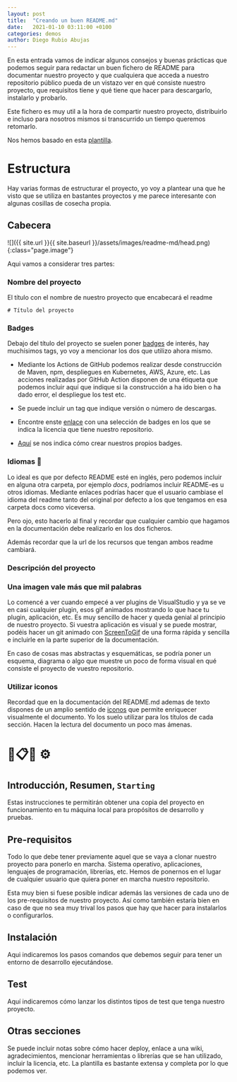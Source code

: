 ```yaml
---
layout: post
title:  "Creando un buen README.md"
date:   2021-01-10 03:11:00 +0100
categories: demos
author: Diego Rubio Abujas
---
```


En esta entrada vamos de indicar algunos consejos y buenas prácticas que podemos seguir para redactar un buen fichero de README para documentar nuestro proyecto y que cualquiera que acceda a nuestro repositorio público pueda de un vistazo ver en qué consiste nuestro proyecto, que requisitos tiene y qué tiene que hacer para descargarlo, instalarlo y probarlo.

Este fichero es muy util a la hora de compartir nuestro proyecto, distribuirlo e incluso para nosotros mismos si transcurrido un tiempo queremos retomarlo.

Nos hemos basado en esta [plantilla](https://gist.github.com/Villanuevand/6386899f70346d4580c723232524d35a). 

# Estructura

Hay varias formas de estructurar el proyecto, yo voy a plantear una que he visto que se utiliza en bastantes proyectos y me parece interesante con algunas cosillas de cosecha propia.

## Cabecera

![]({{ site.url }}{{ site.baseurl }}/assets/images/readme-md/head.png){:class="page.image"}

Aqui vamos a considerar tres partes:

### Nombre del proyecto
El título con el nombre de nuestro proyecto que encabecará el readme 

```
# Título del proyecto
```

### Badges
Debajo del título del proyecto se suelen poner [badges](https://gist.github.com/tterb/982ae14a9307b80117dbf49f624ce0e8) de interés, hay muchísimos tags, yo voy a mencionar los dos que utilizo ahora mismo. 

- Mediante los Actions de GitHub podemos realizar desde construcción de Maven, npm, despliegues en Kubernetes, AWS, Azure, etc. Las acciones realizadas por GitHub Action disponen de una étiqueta que podemos incluir aquí que indique si la construcción a ha ido bien o ha dado error, el despliegue los test etc.
  
- Se puede incluir un tag que indique versión o número de descargas.
  
- Encontre enste [enlace](https://gist.github.com/lukas-h/2a5d00690736b4c3a7b) con una selección de badges en los que se indica la licencia que tiene nuestro repositorio.
   
- [Aquí](https://github.com/Naereen/badges/blob/master/README.md) se nos indica cómo crear nuestros propios badges.  

### Idiomas 🎏
Lo ideal es que por defecto README esté en inglés, pero podemos incluir en alguna otra carpeta, por ejemplo *docs*, podríamos incluir README-es u otros idiomas. Mediante enlaces podrías hacer que el usuario cambiase el idioma del readme tanto del original por defecto a los que tengamos en esa carpeta docs como viceversa.

Pero ojo, esto hacerlo al final y recordar que cualquier cambio que hagamos en la documentación debe realizarlo en los dos ficheros.

Además recordar que la url de los recursos que tengan ambos readme cambiará.

### Descripción del proyecto

### Una imagen vale más que mil palabras
Lo comencé a ver cuando empecé a ver plugins de VisualStudio y ya se ve en casi cualquier plugin, esos gif animados mostrando lo que hace tu plugin, aplicación, etc. Es muy sencillo de hacer y queda genial al principio de nuestro proyecto. Si vuestra aplicación es visual y se puede mostrar, podéis hacer un git animado con [ScreenToGif](https://www.screentogif.com/) de una forma rápida y sencilla e incluirle en la parte superior de la documentación.

En caso de cosas mas abstractas y esquemáticas, se podría poner un esquema, diagrama o algo que muestre un poco de forma visual en qué consiste el proyecto de vuestro repositorio. 

### Utilizar iconos
Recordad que en la documentación del README.md ademas de texto dispones de un amplio sentido de [iconos](https://github.com/ikatyang/emoji-cheat-sheet/blob/master/README.md#smileys--emotion) que permite enriquecer visualmente el documento. Yo los suelo utilizar para los títulos de cada sección. Hacen la lectura del documento un poco mas ámenas.

# 🚀📋🔧 ⚙️

## Introducción, Resumen, `Starting`
Estas instrucciones te permitirán obtener una copia del proyecto en funcionamiento en tu máquina local para propósitos de desarrollo y pruebas.

## Pre-requisitos
Todo lo que debe tener previamente aquel que se vaya a clonar nuestro proyecto para ponerlo en marcha. Sistema operativo, aplicaciones, lenguajes de programación, librerías, etc. Hemos de ponernos en el lugar de cualquier usuario que quiera poner en marcha nuestro repositorio.

Esta muy bien si fuese posible indicar además las versiones de cada uno de los pre-requisitos de nuestro proyecto. Así como también estaría bien en caso de que no sea muy trival los pasos que hay que hacer para instalarlos o configurarlos.

## Instalación
Aqui indicaremos los pasos comandos que debemos seguir para tener un entorno de desarrollo ejecutándose.

## Test
Aquí indicaremos cómo lanzar los distintos tipos de test que tenga nuestro proyecto.

## Otras secciones 
Se puede incluir notas sobre cómo hacer deploy, enlace a una wiki, agradecimientos, mencionar herramientas o librerías que se han utilizado, incluir la licencia, etc. La plantilla es bastante extensa y completa por lo que podemos ver.